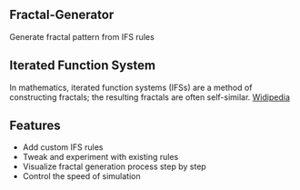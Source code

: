 ## Fractal-Generator
Generate fractal pattern from IFS rules


## Iterated Function System
In mathematics, iterated function systems (IFSs) are a method of constructing fractals; the resulting fractals are often self-similar. [Widipedia](https://en.wikipedia.org/wiki/Iterated_function_system)

## Features
- Add custom IFS rules
- Tweak and experiment with existing rules
- Visualize fractal generation process step by step
- Control the speed of simulation
